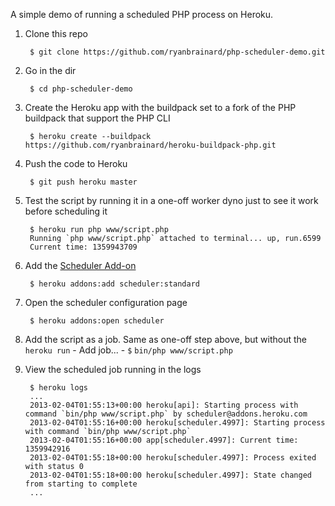 A simple demo of running a scheduled PHP process on Heroku.

1. Clone this repo

        $ git clone https://github.com/ryanbrainard/php-scheduler-demo.git

2. Go in the dir

        $ cd php-scheduler-demo

3. Create the Heroku app with the buildpack set to a fork of the PHP buildpack that support the PHP CLI

        $ heroku create --buildpack https://github.com/ryanbrainard/heroku-buildpack-php.git

4. Push the code to Heroku

        $ git push heroku master

5. Test the script by running it in a one-off worker dyno just to see it work before scheduling it

        $ heroku run php www/script.php
        Running `php www/script.php` attached to terminal... up, run.6599
        Current time: 1359943709 

6. Add the [Scheduler Add-on](https://devcenter.heroku.com/articles/scheduler)

        $ heroku addons:add scheduler:standard 

7. Open the scheduler configuration page

        $ heroku addons:open scheduler

8. Add the script as a job. Same as one-off step above, but without the `heroku run`
       - Add job...
       - `$` `bin/php www/script.php`

9. View the scheduled job running in the logs

        $ heroku logs
        ...
        2013-02-04T01:55:13+00:00 heroku[api]: Starting process with command `bin/php www/script.php` by scheduler@addons.heroku.com
        2013-02-04T01:55:16+00:00 heroku[scheduler.4997]: Starting process with command `bin/php www/script.php`
        2013-02-04T01:55:16+00:00 app[scheduler.4997]: Current time: 1359942916
        2013-02-04T01:55:18+00:00 heroku[scheduler.4997]: Process exited with status 0
        2013-02-04T01:55:18+00:00 heroku[scheduler.4997]: State changed from starting to complete
        ...
